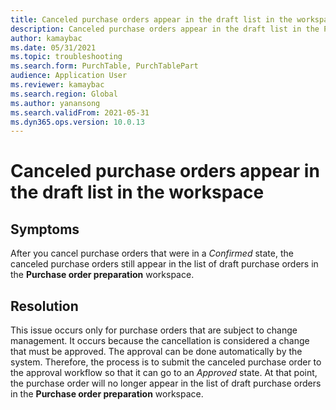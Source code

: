 ```yaml
---
title: Canceled purchase orders appear in the draft list in the workspace
description: Canceled purchase orders appear in the draft list in the Purchase order preparation workspace
author: kamaybac
ms.date: 05/31/2021
ms.topic: troubleshooting
ms.search.form: PurchTable, PurchTablePart
audience: Application User
ms.reviewer: kamaybac
ms.search.region: Global
ms.author: yanansong
ms.search.validFrom: 2021-05-31
ms.dyn365.ops.version: 10.0.13
---
```


# Canceled purchase orders appear in the draft list in the workspace

## Symptoms

After you cancel purchase orders that were in a *Confirmed* state, the canceled purchase orders still appear in the list of draft purchase orders in the **Purchase order preparation** workspace.

## Resolution

This issue occurs only for purchase orders that are subject to change management. It occurs because the cancellation is considered a change that must be approved. The approval can be done automatically by the system. Therefore, the process is to submit the canceled purchase order to the approval workflow so that it can go to an *Approved* state. At that point, the purchase order will no longer appear in the list of draft purchase orders in the **Purchase order preparation** workspace.
